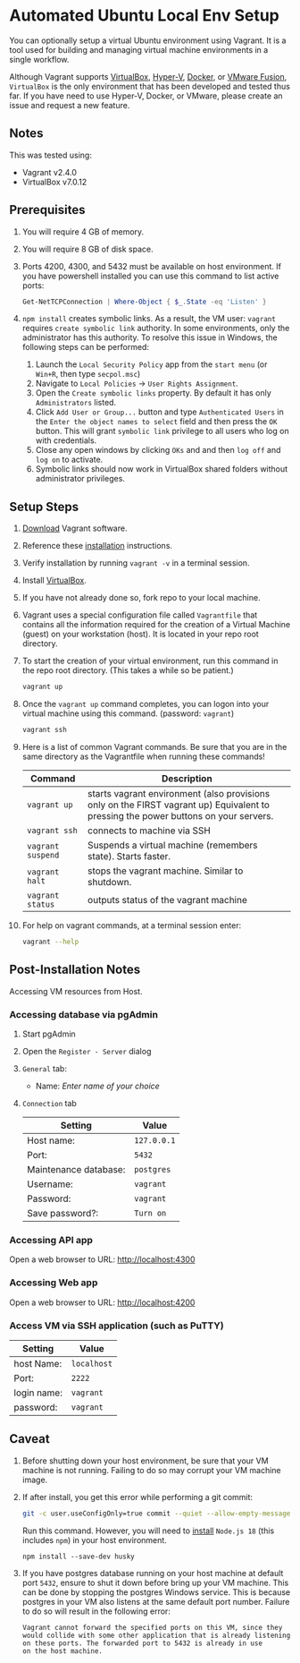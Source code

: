 # Automated Ubuntu Local Env Setup

You can optionally setup a virtual Ubuntu environment using Vagrant. It is a tool used for building and managing virtual machine environments in a single workflow.

Although Vagrant supports [VirtualBox](https://www.virtualbox.org/), [Hyper-V](https://learn.microsoft.com/en-us/virtualization/hyper-v-on-windows/quick-start/enable-hyper-v), [Docker](https://www.docker.com/), or [VMware Fusion](https://customerconnect.vmware.com/downloads/get-download?downloadGroup=FUS-PUBTP-2021H1), `VirtualBox` is the only environment that has been developed and tested thus far. If you have need to use Hyper-V, Docker, or VMware, please create an issue and request a new feature.

## Notes

This was tested using:

- Vagrant v2.4.0
- VirtualBox v7.0.12

## Prerequisites

1. You will require 4 GB of memory.
1. You will require 8 GB of disk space.
1. Ports 4200, 4300, and 5432 must be available on host environment. If you have powershell installed you can use this command to list active ports:

   ```powershell
   Get-NetTCPConnection | Where-Object { $_.State -eq 'Listen' }
   ```

1. `npm install` creates symbolic links. As a result, the VM user: `vagrant` requires `create symbolic link` authority. In some environments, only the administrator has this authority. To resolve this issue in Windows, the following steps can be performed:
   1. Launch the `Local Security Policy` app from the `start menu` (or `Win+R`, then type `secpol.msc`)
   1. Navigate to `Local Policies` -> `User Rights Assignment`.
   1. Open the `Create symbolic links` property. By default it has only `Administrators` listed.
   1. Click `Add User or Group...` button and type `Authenticated Users` in the `Enter the object names to select` field and then press the `OK` button. This will grant `symbolic link` privilege to all users who log on with credentials.
   1. Close any open windows by clicking `OKs` and and then `log off` and `log on` to activate.
   1. Symbolic links should now work in VirtualBox shared folders without administrator privileges.

## Setup Steps

1. [Download](https://developer.hashicorp.com/vagrant/downloads?ajs_aid=ba208f95-d5a1-457d-abeb-49d458b95eec&product_intent=vagrant) Vagrant software.
1. Reference these [installation](https://developer.hashicorp.com/vagrant/docs/installation) instructions.
1. Verify installation by running `vagrant -v` in a terminal session.
1. Install [VirtualBox](https://www.virtualbox.org/).
1. If you have not already done so, fork repo to your local machine.
1. Vagrant uses a special configuration file called `Vagrantfile` that contains all the information required for the creation of a Virtual Machine (guest) on your workstation (host). It is located in your repo root directory.
1. To start the creation of your virtual environment, run this command in the repo root directory. (This takes a while so be patient.)

   ```bash
   vagrant up
   ```

1. Once the `vagrant up` command completes, you can logon into your virtual machine using this command. (password: `vagrant`)

   ```bash
   vagrant ssh
   ```

1. Here is a list of common Vagrant commands. Be sure that you are in the same directory as the Vagrantfile when running these commands!

   | Command           | Description                                                                                                                         |
   | ----------------- | ----------------------------------------------------------------------------------------------------------------------------------- |
   | `vagrant up`      | starts vagrant environment (also provisions only on the FIRST vagrant up) Equivalent to pressing the power buttons on your servers. |
   | `vagrant ssh`     | connects to machine via SSH                                                                                                         |
   | `vagrant suspend` | Suspends a virtual machine (remembers state). Starts faster.                                                                        |
   | `vagrant halt`    | stops the vagrant machine. Similar to shutdown.                                                                                     |
   | `vagrant status`  | outputs status of the vagrant machine                                                                                               |

1. For help on vagrant commands, at a terminal session enter:

   ```bash
   vagrant --help
   ```

## Post-Installation Notes

Accessing VM resources from Host.

### Accessing database via pgAdmin

1. Start pgAdmin
1. Open the `Register - Server` dialog
1. `General` tab:
   - Name: _Enter name of your choice_
1. `Connection` tab

   | Setting               | Value       |
   | --------------------- | ----------- |
   | Host name:            | `127.0.0.1` |
   | Port:                 | `5432`      |
   | Maintenance database: | `postgres`  |
   | Username:             | `vagrant`   |
   | Password:             | `vagrant`   |
   | Save password?:       | `Turn on`   |

### Accessing API app

Open a web browser to URL: <http://localhost:4300>

### Accessing Web app

Open a web browser to URL: <http://localhost:4200>

### Access VM via SSH application (such as PuTTY)

| Setting     | Value       |
| ----------- | ----------- |
| host Name:  | `localhost` |
| Port:       | `2222`      |
| login name: | `vagrant`   |
| password:   | `vagrant`   |

## Caveat

1. Before shutting down your host environment, be sure that your VM machine is not running. Failing to do so may corrupt your VM machine image.

1. If after install, you get this error while performing a git commit:

   ```bash
   git -c user.useConfigOnly=true commit --quiet --allow-empty-message --file - 'lint-staged' is not recognized as an internal or external command, operable program or batch file. husky - pre-commit hook exited with code 1 (error)
   ```

   Run this command. However, you will need to [install](https://nodejs.org/en/download/) `Node.js 18` (this includes `npm`) in your host environment.

   ```text
   npm install --save-dev husky
   ```

1. If you have postgres database running on your host machine at default port `5432`, ensure to shut it down before bring up your VM machine. This can be done by stopping the postgres Windows service. This is because postgres in your VM also listens at the same default port number. Failure to do so will result in the following error:

   ```text
   Vagrant cannot forward the specified ports on this VM, since they
   would collide with some other application that is already listening
   on these ports. The forwarded port to 5432 is already in use
   on the host machine.
   ```
